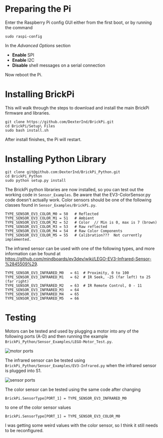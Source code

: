 # Preparing the Pi

Enter the Raspberry Pi config GUI either from the first boot, or by running the command

```shell
sudo raspi-config
```

In the *Advanced Options* section

* **Enable** SPI
* **Enable** I2C
* **Disable** shell messages on a serial connection

Now reboot the Pi.

# Installing BrickPi

This will walk through the steps to download and install the main BrickPi firmware and libraries.

```shell
git clone https://github.com/DexterInd/BrickPi.git
cd BrickPi/Setup\ Files
sudo bash install.sh
```

After install finishes, the Pi will restart.

# Installing Python Library

```shell
git clone git@github.com:DexterInd/BrickPi_Python.git
cd BrickPi_Python
sudo python setup.py install
```
The BrickPi python libraries are now installed, so you can test out the working code in `Sensor_Examples`. Be aware that the EV3-ColorSensor.py code doesn't actually work. Color sensors should be one of the following classes found in `Sensor_Examples/BrickPi.py`.
```
TYPE_SENSOR_EV3_COLOR_M0 = 50	# Reflected
TYPE_SENSOR_EV3_COLOR_M1 = 51	# Ambient
TYPE_SENSOR_EV3_COLOR_M2 = 52	# Color  // Min is 0, max is 7 (brown)
TYPE_SENSOR_EV3_COLOR_M3 = 53	# Raw reflected
TYPE_SENSOR_EV3_COLOR_M4 = 54	# Raw Color Components
TYPE_SENSOR_EV3_COLOR_M5 = 55	# Calibration???  Not currently implemented.
```
The infrared sensor can be used with one of the following types, and more information can be found at https://github.com/mindboards/ev3dev/wiki/LEGO-EV3-Infrared-Sensor-%2845509%29.
```
TYPE_SENSOR_EV3_INFRARED_M0   = 61	# Proximity, 0 to 100
TYPE_SENSOR_EV3_INFRARED_M1   = 62	# IR Seek, -25 (far left) to 25 (far right)
TYPE_SENSOR_EV3_INFRARED_M2   = 63	# IR Remote Control, 0 - 11
TYPE_SENSOR_EV3_INFRARED_M3   = 64
TYPE_SENSOR_EV3_INFRARED_M4   = 65
TYPE_SENSOR_EV3_INFRARED_M5   = 66
```

# Testing
Motors can be tested and used by plugging a motor into any of the following ports (A-D) and then running the example `BrickPi_Python/Sensor_Examples/LEGO-Motor_Test.py`.

![motor ports](http://www.dexterindustries.com/BrickPi/wp-content/uploads/2013/07/Motor_Ports_Blue-300x208.png)

The infrared sensor can be tested using `BrickPi_Python/Sensor_Examples/EV3-Infrared.py` when the infrared sensor is plugged into S1.

![sensor ports](http://www.dexterindustries.com/BrickPi/wp-content/uploads/2013/07/Sensor_Port_Layout_Yellow-copy-300x208.png)

The color sensor can be tested using the same code after changing
```
BrickPi.SensorType[PORT_1] = TYPE_SENSOR_EV3_INFRARED_M0
```
to one of the color sensor values
```
BrickPi.SensorType[PORT_1] = TYPE_SENSOR_EV3_COLOR_M0
```
I was getting some weird values with the color sensor, so I think it still needs to be reconfigured.
